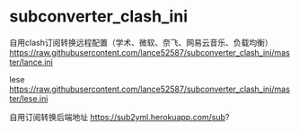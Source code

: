 # subconverter_clash_ini

自用clash订阅转换远程配置（学术、微软、奈飞、网易云音乐、负载均衡）
https://raw.githubusercontent.com/lance52587/subconverter_clash_ini/master/lance.ini

lese
https://raw.githubusercontent.com/lance52587/subconverter_clash_ini/master/lese.ini

自用订阅转换后端地址
https://sub2yml.herokuapp.com/sub?
